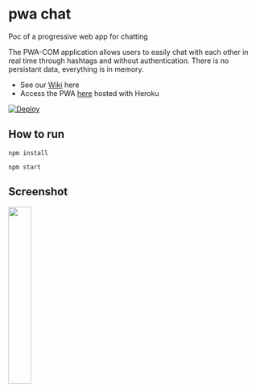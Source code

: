 # pwa chat

Poc of a progressive web app for chatting

The PWA-COM application allows users to easily chat with each other in real time through hashtags and without authentication. There is no persistant data, everything is in memory.

- See our [Wiki](https://github.com/blipn/pwa-com-pub/wiki) here 
- Access the PWA [here](https://pwa-com.herokuapp.com/) hosted with Heroku

 [![Deploy](https://www.herokucdn.com/deploy/button.svg)](https://heroku.com/deploy)

## How to run

```
npm install
```

```
npm start
```

## Screenshot

<img src="https://github.com/blipn/pwa-com-pub/blob/master/wiki/screen0.jpg" width="30%">
